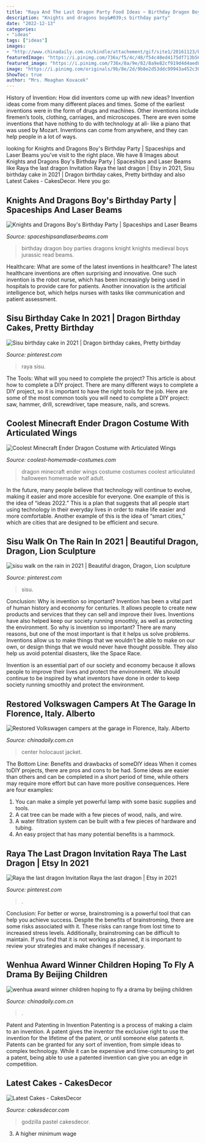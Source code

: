 ```yaml
---
title: "Raya And The Last Dragon Party Food Ideas ~ Birthday Dragon Boy Parties Dragons Knight Knights Medieval Boys Jurassic Read Beams"
description: "Knights and dragons boy&#039;s birthday party"
date: "2022-12-13"
categories:
- "ideas"
tags: ["ideas"]
images:
- "http://www.chinadaily.com.cn/kindle/attachement/gif/site1/20161123/b083fe9fe785199f8b704c.gif"
featuredImage: "https://i.pinimg.com/736x/f5/4c/48/f54c48ed4175df713b56df2a55cd6ca2.jpg"
featured_image: "https://i.pinimg.com/736x/8a/9e/82/8a9e82cf919d4d4aed847ad2b7f0d0e4.jpg"
image: "https://i.pinimg.com/originals/9b/8e/2d/9b8e2d53ddc99943a452c3032c479d75.jpg"
ShowToc: true
author: "Mrs. Meaghan Kovacek"
---
```



History of Invention: How did inventors come up with new ideas?
Invention ideas come from many different places and times. Some of the earliest inventions were in the form of drugs and machines. Other inventions include firemen’s tools, clothing, carriages, and microscopes. There are even some inventions that have nothing to do with technology at all- like a piano that was used by Mozart. Inventions can come from anywhere, and they can help people in a lot of ways.

	

		
looking for Knights and Dragons Boy&#039;s Birthday Party | Spaceships and Laser Beams you've visit to the right place. We have 8 Images about Knights and Dragons Boy&#039;s Birthday Party | Spaceships and Laser Beams like Raya the last dragon Invitation Raya the last dragon | Etsy in 2021, Sisu birthday cake in 2021 | Dragon birthday cakes, Pretty birthday and also Latest Cakes - CakesDecor. Here you go:
		
    
## Knights And Dragons Boy&#039;s Birthday Party | Spaceships And Laser Beams

<img loading=lazy src="http://spaceshipsandlaserbeams.com/wp-content/uploads/2015/09/dragon-knight-party-ideas-for-boys.jpg" onerror="this.onerror=null;this.src='https://tse1.mm.bing.net/th?id=OIP.ZKL2B6uDJFkS43orztHABAHaKl&amp;pid=15.1';" alt="Knights and Dragons Boy&#039;s Birthday Party | Spaceships and Laser Beams">

_Source: spaceshipsandlaserbeams.com_

>birthday dragon boy parties dragons knight knights medieval boys jurassic read beams. 

	

Healthcare: What are some of the latest inventions in healthcare?
The latest healthcare inventions are often surprising and innovative. One such invention is the robot nurse, which has been increasingly being used in hospitals to provide care for patients. Another innovation is the artificial intelligence bot, which helps nurses with tasks like communication and patient assessment.

    
## Sisu Birthday Cake In 2021 | Dragon Birthday Cakes, Pretty Birthday

<img loading=lazy src="https://i.pinimg.com/736x/8a/9e/82/8a9e82cf919d4d4aed847ad2b7f0d0e4.jpg" onerror="this.onerror=null;this.src='https://tse3.mm.bing.net/th?id=OIP.hZIgWNAhwl_JcL6w48-HpgHaJ3&amp;pid=15.1';" alt="Sisu birthday cake in 2021 | Dragon birthday cakes, Pretty birthday">

_Source: pinterest.com_

>raya sisu. 

	

The Tools: What will you need to complete the project?
This article is about how to complete a DIY project. There are many different ways to complete a DIY project, so it is important to have the right tools for the job. Here are some of the most common tools you will need to complete a DIY project: saw, hammer, drill, screwdriver, tape measure, nails, and screws.

    
## Coolest Minecraft Ender Dragon Costume With Articulated Wings

<img loading=lazy src="https://www.coolest-homemade-costumes.com/files/2013/11/coolest-minecraft-ender-dragon-costume-with-articulated-wings-98203.JPG" onerror="this.onerror=null;this.src='https://tse4.mm.bing.net/th?id=OIP.CsPmKN9MuiQK2vc_XHddrAHaFj&amp;pid=15.1';" alt="Coolest Minecraft Ender Dragon Costume with Articulated Wings">

_Source: coolest-homemade-costumes.com_

>dragon minecraft ender wings costume costumes coolest articulated halloween homemade wolf adult. 

	

In the future, many people believe that technology will continue to evolve, making it easier and more accesible for everyone. One example of this is the idea of “ideas 2022.” This is a plan that suggests that all people start using technology in their everyday lives in order to make life easier and more comfortable. Another example of this is the idea of “smart cities,” which are cities that are designed to be efficient and secure.

    
## Sisu Walk On The Rain In 2021 | Beautiful Dragon, Dragon, Lion Sculpture

<img loading=lazy src="https://i.pinimg.com/736x/f5/4c/48/f54c48ed4175df713b56df2a55cd6ca2.jpg" onerror="this.onerror=null;this.src='https://tse4.mm.bing.net/th?id=OIP.8sqTkxBNb9vznj0F37n-hAHaDF&amp;pid=15.1';" alt="sisu walk on the rain in 2021 | Beautiful dragon, Dragon, Lion sculpture">

_Source: pinterest.com_

>sisu. 

	

Conclusion: Why is invention so important?
Invention has been a vital part of human history and economy for centuries. It allows people to create new products and services that they can sell and improve their lives. Inventions have also helped keep our society running smoothly, as well as protecting the environment.
So why is invention so important? There are many reasons, but one of the most important is that it helps us solve problems. Inventions allow us to make things that we wouldn’t be able to make on our own, or design things that we would never have thought possible. They also help us avoid potential disasters, like the Space Race.

 Invention is an essential part of our society and economy because it allows people to improve their lives and protect the environment. We should continue to be inspired by what inventors have done in order to keep society running smoothly and protect the environment.

    
## Restored Volkswagen Campers At The Garage In Florence, Italy. Alberto

<img loading=lazy src="http://www.chinadaily.com.cn/kindle/attachement/gif/site1/20161123/b083fe9fe785199f8b704c.gif" onerror="this.onerror=null;this.src='https://tse1.mm.bing.net/th?id=OIP.tk2ow9vfBygH1uUAd_J8ygHaLH&amp;pid=15.1';" alt="Restored Volkswagen campers at the garage in Florence, Italy. Alberto">

_Source: chinadaily.com.cn_

>center holocaust jacket. 

	

The Bottom Line: Benefits and drawbacks of someDIY ideas
When it comes toDIY projects, there are pros and cons to be had. Some ideas are easier than others and can be completed in a short period of time, while others may require more effort but can have more positive consequences. Here are four examples: 
1. You can make a simple yet powerful lamp with some basic supplies and tools.
2. A cat tree can be made with a few pieces of wood, nails, and wire.
3. A water filtration system can be built with a few pieces of hardware and tubing. 
4. An easy project that has many potential benefits is a hammock.

    
## Raya The Last Dragon Invitation Raya The Last Dragon | Etsy In 2021

<img loading=lazy src="https://i.pinimg.com/originals/9b/8e/2d/9b8e2d53ddc99943a452c3032c479d75.jpg" onerror="this.onerror=null;this.src='https://tse3.mm.bing.net/th?id=OIP.ry6vIRF08OvWy0s4W_4vugHaLH&amp;pid=15.1';" alt="Raya the last dragon Invitation Raya the last dragon | Etsy in 2021">

_Source: pinterest.com_

>. 

	

Conclusion: For better or worse, brainstroming is a powerful tool that can help you achieve success.
Despite the benefits of brainstroming, there are some risks associated with it. These risks can range from lost time to increased stress levels. Additionally, brainstroming can be difficult to maintain. If you find that it is not working as planned, it is important to review your strategies and make changes if necessary.

    
## Wenhua Award Winner Children Hoping To Fly A Drama By Beijing Children

<img loading=lazy src="http://www.chinadaily.com.cn/kindle/attachement/jpg/site1/20131030/00221917e13e13da98631f.jpg" onerror="this.onerror=null;this.src='https://tse3.mm.bing.net/th?id=OIP.-iMp4q60f_Vg1La77i_mMAHaFB&amp;pid=15.1';" alt="wenhua award winner children hoping to fly a drama by beijing children">

_Source: chinadaily.com.cn_

>. 

	

Patent and Patenting in Invention
Patenting is a process of making a claim to an invention. A patent gives the inventor the exclusive right to use the invention for the lifetime of the patent, or until someone else patents it. Patents can be granted for any sort of invention, from simple ideas to complex technology. While it can be expensive and time-consuming to get a patent, being able to use a patented invention can give you an edge in competition.

    
## Latest Cakes - CakesDecor

<img loading=lazy src="https://pic.cakesdecor.com/s/6901bb3a6886404e9edbb442a386e9c7.jpg" onerror="this.onerror=null;this.src='https://tse1.mm.bing.net/th?id=OIP.-TLA_nJ1H11j-mmlQSKTrwAAAA&amp;pid=15.1';" alt="Latest Cakes - CakesDecor">

_Source: cakesdecor.com_

>godzilla pastel cakesdecor. 

	

3. A higher minimum wage

